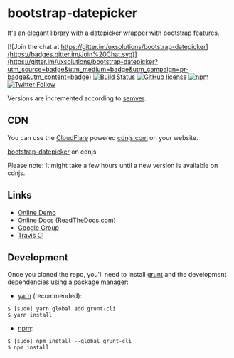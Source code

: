 # bootstrap-datepicker

It's an elegant library with a datepicker wrapper with bootstrap features.

[![Join the chat at https://gitter.im/uxsolutions/bootstrap-datepicker](https://badges.gitter.im/Join%20Chat.svg)](https://gitter.im/uxsolutions/bootstrap-datepicker?utm_source=badge&utm_medium=badge&utm_campaign=pr-badge&utm_content=badge)
[![Build Status](https://travis-ci.org/uxsolutions/bootstrap-datepicker.svg?branch=master)](https://travis-ci.org/uxsolutions/bootstrap-datepicker)
[![GitHub license](https://img.shields.io/badge/license-Apache%202-blue.svg)](https://raw.githubusercontent.com/uxsolutions/bootstrap-datepicker/master/LICENSE)
[![npm](https://img.shields.io/npm/dt/bootstrap-datepicker.svg)](https://github.com/uxsolutions/bootstrap-datepicker)
[![Twitter Follow](https://img.shields.io/twitter/follow/bsdatepicker.svg?style=social&label=Follow)](https://twitter.com/bsdatepicker)

Versions are incremented according to [semver](https://semver.org/).

## CDN

You can use the [CloudFlare](https://www.cloudflare.com) powered [cdnjs.com](https://cdnjs.com) on your website.

[bootstrap-datepicker](https://cdnjs.com/libraries/bootstrap-datepicker) on cdnjs

Please note: It might take a few hours until a new version is available on cdnjs.

## Links

* [Online Demo](https://uxsolutions.github.io/bootstrap-datepicker/)
* [Online Docs](https://bootstrap-datepicker.readthedocs.org/en/stable/) (ReadTheDocs.com)
* [Google Group](https://groups.google.com/group/bootstrap-datepicker/)
* [Travis CI](https://travis-ci.org/uxsolutions/bootstrap-datepicker)

## Development

Once you cloned the repo, you'll need to install [grunt](https://gruntjs.com/) and the development dependencies using a package manager:

* [yarn](https://yarnpkg.com/) (recommended):

```
$ [sudo] yarn global add grunt-cli
$ yarn install
```

* [npm](https://www.npmjs.com/):

```
$ [sudo] npm install --global grunt-cli
$ npm install
```
